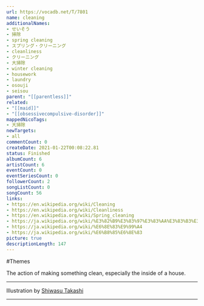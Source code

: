 ```yaml
---
url: https://vocadb.net/T/7801
name: cleaning
additionalNames: 
- せいそう
- 掃除
- spring cleaning
- スプリング・クリーニング
- cleanliness
- クリーニング
- 大掃除
- winter cleaning
- housework
- laundry
- osouji
- seisou
parent: "[[parentless]]"
related:
- "[[maid]]"
- "[[obsessivecompulsive-disorder]]"
mappedNicoTags:
- 大掃除
newTargets:
- all
commentCount: 0
createDate: 2021-01-22T00:08:22.81
status: Finished
albumCount: 6
artistCount: 6
eventCount: 0
eventSeriesCount: 0
followerCount: 2
songListCount: 0
songCount: 56
links: 
- https://en.wikipedia.org/wiki/Cleaning
- https://en.wikipedia.org/wiki/Cleanliness
- https://en.wikipedia.org/wiki/Spring_cleaning
- https://ja.wikipedia.org/wiki/%E3%82%B9%E3%83%97%E3%83%AA%E3%83%B3%E3%82%B0%E3%83%BB%E3%82%AF%E3%83%AA%E3%83%BC%E3%83%8B%E3%83%B3%E3%82%B0
- https://ja.wikipedia.org/wiki/%E6%8E%83%E9%99%A4
- https://ja.wikipedia.org/wiki/%E6%B8%85%E6%8E%83
picture: true
descriptionLength: 147
---
```


#Themes

The action of making something clean, especially the inside of a house.
___
Illustration by [Shiwasu Takashi](https://www.pixiv.net/en/users/13857)

---

